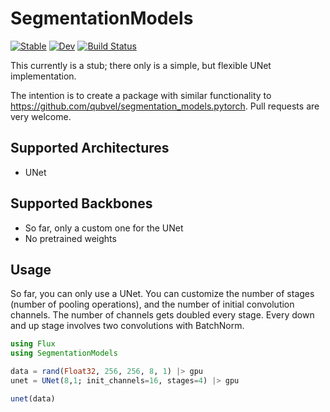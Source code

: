 # SegmentationModels

[![Stable](https://img.shields.io/badge/docs-stable-blue.svg)](https://maxfreu.github.io/SegmentationModels.jl/stable)
[![Dev](https://img.shields.io/badge/docs-dev-blue.svg)](https://maxfreu.github.io/SegmentationModels.jl/dev)
[![Build Status](https://github.com/maxfreu/SegmentationModels.jl/workflows/CI/badge.svg)](https://github.com/maxfreu/SegmentationModels.jl/actions)

This currently is a stub; there only is a simple, but flexible UNet implementation.

The intention is to create a package with similar functionality to https://github.com/qubvel/segmentation_models.pytorch. Pull requests are very welcome.


## Supported Architectures
- UNet

## Supported Backbones
- So far, only a custom one for the UNet
- No pretrained weights

## Usage

So far, you can only use a UNet. You can customize the number of stages (number of pooling operations), and the number of initial convolution channels. The number of channels gets doubled every stage. Every down and up stage involves two convolutions with BatchNorm.

```julia
using Flux
using SegmentationModels

data = rand(Float32, 256, 256, 8, 1) |> gpu
unet = UNet(8,1; init_channels=16, stages=4) |> gpu

unet(data)
```